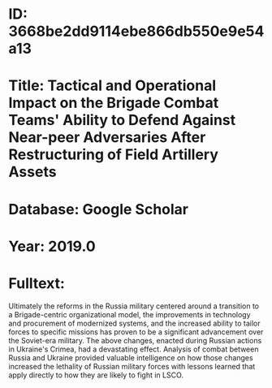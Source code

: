# ID: 3668be2dd9114ebe866db550e9e54a13
# Title: Tactical and Operational Impact on the Brigade Combat Teams' Ability to Defend Against Near-peer Adversaries After Restructuring of Field Artillery Assets
# Database: Google Scholar
# Year: 2019.0
# Fulltext:
Ultimately the reforms in the Russia military centered around a transition to a Brigade-centric organizational model, the improvements in technology and procurement of modernized systems, and the increased ability to tailor forces to specific missions has proven to be a significant advancement over the Soviet-era military.
The above changes, enacted during Russian actions in Ukraine's Crimea, had a devastating effect.
Analysis of combat between Russia and Ukraine provided valuable intelligence on how those changes increased the lethality of Russian military forces with lessons learned that apply directly to how they are likely to fight in LSCO.